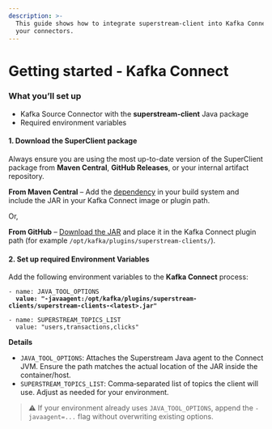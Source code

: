 ```yaml
---
description: >-
  This guide shows how to integrate superstream-client into Kafka Connect so
  your connectors.
---
```


# Getting started - Kafka Connect

### What you’ll set up

* Kafka Source Connector with the **superstream-client** Java package
* Required environment variables

#### 1. Download the SuperClient package

Always ensure you are using the most up-to-date version of the SuperClient package from **Maven Central**, **GitHub Releases**, or your internal artifact repository.

**From Maven Central** – Add the [dependency](https://central.sonatype.com/artifact/ai.superstream/superstream-java) in your build system and include the JAR in your Kafka Connect image or plugin path.

Or,

**From GitHub** – [Download the JAR](https://github.com/superstreamlabs/superstream-clients-java/releases) and place it in the Kafka Connect plugin path (for example `/opt/kafka/plugins/superstream-clients/`).

#### 2. Set up required Environment Variables

Add the following environment variables to the **Kafka Connect** process:

<pre><code>- name: JAVA_TOOL_OPTIONS
<strong>  value: "-javaagent:/opt/kafka/plugins/superstream-clients/superstream-clients-&#x3C;latest>.jar"
</strong>
- name: SUPERSTREAM_TOPICS_LIST 
  value: "users,transactions,clicks"
</code></pre>

**Details**

* `JAVA_TOOL_OPTIONS`: Attaches the Superstream Java agent to the Connect JVM. Ensure the path matches the actual location of the JAR inside the container/host.
* `SUPERSTREAM_TOPICS_LIST`: Comma‑separated list of topics the client will use. Adjust as needed for your environment.

> ⚠️ If your environment already uses `JAVA_TOOL_OPTIONS`, append the `-javaagent=...` flag without overwriting existing options.
